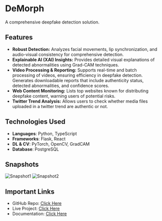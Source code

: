 # DeMorph

A comprehensive deepfake detection solution.

## Features
- **Robust Detection:** Analyzes facial movements, lip synchronization, and audio-visual consistency for comprehensive detection.
- **Explainable AI (XAI) Insights:** Provides detailed visual explanations of detected abnormalities using Grad-CAM techniques.
- **Video Processing & Reporting:** Supports real-time and batch processing of videos, ensuring efficiency in deepfake detection. Generates downloadable reports that include authenticity status, detected abnormalities, and confidence scores.
- **Web Content Monitoring:** Lists top websites known for distributing deepfake content, warning users of potential risks.
- **Twitter Trend Analysis:** Allows users to check whether media files uploaded in a twitter trend are authentic or not.

## Technologies Used
- **Languages**: Python, TypeScript
- **Frameworks**: Flask, React
- **DL & CV**: PyTorch, OpenCV, GradCAM
- **Database**: PostgreSQL

## Snapshots
![Snapshot1]()
![Snapshot2]()

## Important Links
- GitHub Repo: [Click Here]('https://github.com/Adm-2005/DeMorph-SIH-2024')
- Live Project: [Click Here]('')
- Documentation: [Click Here]('')